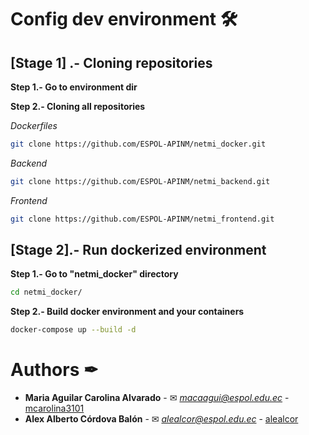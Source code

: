 # Config dev environment 🛠

## **[Stage 1]** .- Cloning repositories

**Step 1.- Go to environment dir**

**Step 2.- Cloning all repositories**

_Dockerfiles_

```bash
git clone https://github.com/ESPOL-APINM/netmi_docker.git
```

_Backend_

```bash
git clone https://github.com/ESPOL-APINM/netmi_backend.git
```

_Frontend_

```bash
git clone https://github.com/ESPOL-APINM/netmi_frontend.git
```

## **[Stage 2]**.- Run dockerized environment

**Step 1.- Go to "netmi_docker" directory**

```bash
cd netmi_docker/
```

**Step 2.- Build docker environment and your containers**

```bash
docker-compose up --build -d
```

# Authors ✒

- **Maria Aguilar Carolina Alvarado** - ✉ *macaagui@espol.edu.ec* - [mcarolina3101](https://github.com/mcarolina3101)
- **Alex Alberto Córdova Balón** - ✉ *alealcor@espol.edu.ec* - [alealcor](https://github.com/alealcor)
